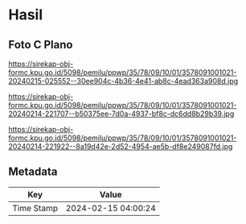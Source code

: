 # Hasil

## Foto C Plano

https://sirekap-obj-formc.kpu.go.id/5098/pemilu/ppwp/35/78/09/10/01/3578091001021-20240215-025552--30ee904c-4b36-4e41-ab8c-4ead363a908d.jpg

https://sirekap-obj-formc.kpu.go.id/5098/pemilu/ppwp/35/78/09/10/01/3578091001021-20240214-221707--b50375ee-7d0a-4937-bf8c-dc6dd8b29b39.jpg

https://sirekap-obj-formc.kpu.go.id/5098/pemilu/ppwp/35/78/09/10/01/3578091001021-20240214-221922--8a19d42e-2d52-4954-ae5b-df8e249087fd.jpg


## Metadata

| Key        | Value               |
| ---------- | ------------------- |
| Time Stamp | 2024-02-15 04:00:24 |



